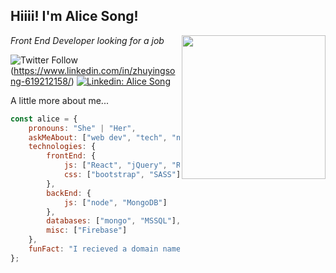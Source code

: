 <h2>Hiiii! I'm Alice Song!</h2>
<img align='right' src="https://media.giphy.com/media/YPQ62IX4xd60xJDaBu/giphy.gif" width="230">
<p><em>Front End Developer looking for a job </em></p>

![Twitter Follow](https://img.shields.io/twitter/follow/Aliceeeee825?label=Follow)(https://www.linkedin.com/in/zhuyingsong-619212158/)
[![Linkedin: Alice Song](https://img.shields.io/badge/-Alice-blue?style=flat-square&logo=Linkedin&logoColor=white)](https://www.linkedin.com/in/zhuyingsong-619212158/)

A little more about me...  

```javascript
const alice = {
    pronouns: "She" | "Her",
    askMeAbout: ["web dev", "tech", "nintendo switch games", "cooking and baking"],
    technologies: {
        frontEnd: {
            js: ["React", "jQuery", "Redux", "Material UI"],
            css: ["bootstrap", "SASS"]
        },
        backEnd: {
            js: ["node", "MongoDB"]
        },
        databases: ["mongo", "MSSQL"],
        misc: ["Firebase"]
    },
    funFact: "I recieved a domain name as a Christmas gift."
};
```
